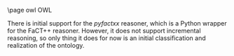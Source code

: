 \page owl OWL

There is initial support for the *pyfactxx* reasoner, which is a Python wrapper for the FaCT++ reasoner.
However, it does not support incremental reasoning, so only thing it does for now is an initial classification
and realization of the ontology. 
